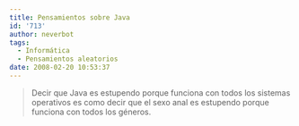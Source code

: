 ```yaml
---
title: Pensamientos sobre Java
id: '713'
author: neverbot
tags:
  - Informática
  - Pensamientos aleatorios
date: 2008-02-20 10:53:37
---
```


> Decir que Java es estupendo porque funciona con todos los sistemas operativos es como decir que el sexo anal es estupendo porque funciona con todos los géneros.